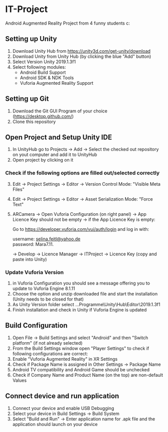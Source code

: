 # IT-Project
Android Augmented Reality Project from 4 funny students c:

## Setting up Unity
1. Download Unity Hub from https://unity3d.com/get-unity/download
2. Download Unity from Unity Hub (by clicking the blue "Add" button)
3. Select Version Unity 2019.1.3f1
4. Select following modules:
    - Android Build Support 
    - Android SDK & NDK Tools
    - Vuforia Augmented Reality Support
    
## Setting up Git
1. Download the Git GUI Program of your choice (https://desktop.github.com/)
2. Clone this repository

## Open Project and Setup Unity IDE
1. In UnityHub go to Projects -> Add -> Select the checked out repository on yout computer and add it to UnityHub
2. Open project by clicking on it

### Check if the following options are filled out/selected correctly
3. Edit -> Project Settings -> Editor -> Version Control Mode: "Visible Meta Files"
4. Edit -> Project Settings -> Editor -> Asset Serialization Mode: "Force Text"
5. ARCamera -> Open Vuforia Configuration (on right panel) -> App Licence Key should not be empty
-> if the App Licence Key is empty: 

    Go to https://developer.vuforia.com/vui/auth/login and log in with:
    
    username: selina.feitl@yahoo.de    
    password: Mara7.11.
    
    -> Develop -> Licence Manager -> ITProject -> Licence Key (copy and paste into Unity)
    
### Update Vuforia Version
1. in Vuforia Configuration you should see a message offering you to update to Vuforia Engine 8.1.11
2. Choose the option and unzip downloaded file and start the installation (Unity needs to be closed for that)
3. As Unity Version folder select ...Programme\Unity\Hub\Editor\2019.1.3f1 
4. Finish installation and check in Unity if Vuforia Engine is updated
    
## Build Configuration
1. Open File -> Build Settings and select "Android" and then "Switch platform" (if not already selected)
2. From the Build Settings window open "Player Settings" to check if following configurations are correct:
3. Enable "Vuforia Augmented Reality" in XR Settings
4. Check if Package Name is assigned in Other Settings -> Package Name
5. Android TV compatibility and Android Game should be unchecked
6. Check if Company Name and Product Name (on the top) are non-default Values 

## Connect device and run application
1. Connect your device and enable USB Debugging
2. Select your device in Build Settings -> Build System
3. Select "Build and Run" -> Enter application name for .apk file and the application should launch on your device
